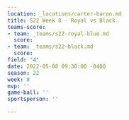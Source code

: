 ```yaml
---
location: _locations/carter-baron.md
title: S22 Week 8 - Royal vs Black
teams-score:
- team: _teams/s22-royal-blue.md
  score: 
- team: _teams/s22-black.md
  score: 
field: "4"
date: 2022-05-08 09:30:00 -0400
season: 22
week: 8
mvp: ''
game-ball: ''
sportsperson: ''

---
```

